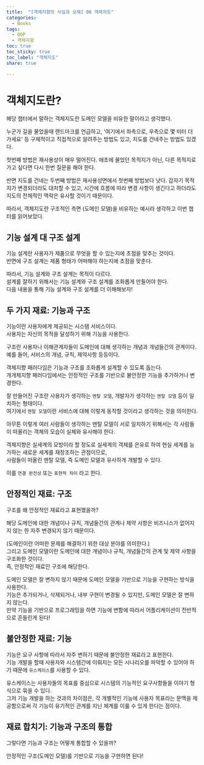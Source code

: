 ```yaml
---
title:  "[객체지향의 사실과 오해] 06 객체지도"
categories: 
  - Books
tags:
  - OOP
  - 객체지향
toc: true
toc_sticky: true
toc_label: "객체지도"
share: true

---
```


# 객체지도란?
해당 챕터에서 말하는 객체지도란 도메인 모델을 비유한 말이라고 생각했다.  

누군가 길을 물었을때 랜드마크를 언급하고, '여기에서 좌측으로, 우측으로 몇 미터 더 가세요' 등 구체적이고 직접적으로 알려주는 방법도 있고,
지도를 건네주는 방법도 있겠다.

첫번째 방법은 재사용성이 매우 떨어진다.
애초에 물었던 목적지가 아닌, 다른 목적지로 가고 싶다면 다시 한번 질문을 해야 한다.

반면 지도를 건네는 두번째 방법은 재사용성면에서 첫번째 방법보다 낫다.
갑자기 목적지가 변경되더라도 대처할 수 있고, 시간에 흐름에 따라 변경 사항이 생긴다고 하더라도 지도의 전체적인 맥락은 유사할 것이기 때문이다.  

따라서, 객체지도란 구조적인 측면 (도메인 모델)을 비유하는 예시라 생각하고 이번 챕터를 읽어보았다.  

## 기능 설계 대 구조 설계
기능 설계란 사용자가 제품으로 무엇을 할 수 있는지에 초점을 맞추는 것이다.  
반면에 구조 설계는 제품 형태가 어떠해야 하는지에 초점을 맞춘다.  


따라서, 기능 설계와 구조 설계는 목적이 다르다.  
설계를 잘하기 위해서는 기능 설계와 구조 설계를 조화롭게 만들어야 한다.  
다음 내용을 통해 기능 설계와 구조 설계를 더 이해해보자!  

## 두 가지 재료: 기능과 구조
기능이란 사용자에게 제공되는 시스템 서비스이다.  
사용자는 자신의 목적을 달성하기 위해 기능을 사용한다.  

구조란 사용자나 이해관계자들이 도메인에 대해 생각하는 개념과 개념들간의 관계이다.  
예를 들어, 서비스의 개념, 규칙, 제약사항 등등이다.  

객체지향 패러다임은 기능과 구조를 조화롭게 설계할 수 있도록 돕는다.  
개개체지향 패러다임에서는 안정적인 구조를 기반으로 불안정한 기능을 추가하거나 변경한다.  

잘 만들어진 구조란 사용자가 생각하는 `멘탈 모델`, 개발자가 생각하는 `멘탈 모델` 등이 일치하는 형태이다.  
여기에서 `멘탈 모델`이란 서비스에 대해 이렇게 동작할 것이라고 생각하는 것을 의미한다.  

아무튼 이렇게 여러 사람들이 생각하는 멘탈 모델이 서로 일치하기 위해서는 각 사람들이 떠올리는 객체의 모습이 실체와 유사해야 한다.  

객체지향은 실세계의 모방이라 할 정도로 실세계의 객체를 은유로 하여 현실 세계를 능가하는 새로운 세계를 재창조하는 관점이므로,  
사람들이 떠올린 멘탈 모델, 즉 도메인 모델과 유사하게 개발할 수 있다.  

이를 `연결 완전성` 또는 `표현적 차이` 라고 한다.  


## 안정적인 재료: 구조
구조를 왜 안정적인 재료라고 표현했을까?  

해당 도메인에 대한 개념이나 규칙, 개념들간의 관계나 제약 사항은 비즈니스가 없어지지 않는 한 자주 변경되지 않기 때문이다.  

(도메인이란 어떠한 문제를 해결하기 위한 대상 분야를 의미한다.)  
그리고 도메인 모델이란 도메인에 대한 개념이나 규칙, 개념들간의 관계 및 제약 사항을 구조화한 것이다.  
즉, 안정적인 재료인 구조에 해당한다.  

도메인 모델은 잘 변하지 않기 때문에 도메인 모델을 기반으로 기능을 구현하는 방식을 사용한다.  
기능은 추가되거나, 삭제되거나, 내부 구현이 변경될 수 있지만, 도메인 모델은 잘 변하지 않는다.  
만약 기능을 기반으로 프로그래밍을 하면 기능에 변함에 따라서 어플리케이션이 전반적으로 흔들린게 된다!  

## 불안정한 재료: 기능
기능은 요구 사항에 따라서 자주 변하기 때문에 불안정한 재료라고 표현한다.  
기능 개발을 할때 사용자와 시스템간에 이뤄지는 모든 시나리오를 파악할 수 있어야 하기 때문에 `유스케이스`를 사용할 수 있다.  

유스케이스는 사용자들의 목표를 중심으로 시스템의 기능적인 요구사항들을 이야기 형식으로 묶을 수 있다.  
그저 기능 개발을 하는 것과의 차이점은, 각 개별적인 기능에 사용자 목표라는 문맥을 제공함으로써 각 기능이 유기적인 관계를 지닌 체계를 이룰 수 있게 한다는 점이다.  

## 재료 합치기: 기능과 구조의 통합
그렇다면 기능과 구조는 어떻게 통합할 수 있을까?  

안정적인 구조(도메인 모델)를 기반으로 기능을 구현하면 된다!  
